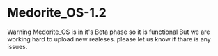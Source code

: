 # Medorite_OS-1.2
Warning Medorite_OS is in it's Beta phase so it is  functional But we are working hard to upload new realeses. please let us know if thare is any issues.
